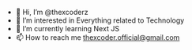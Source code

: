 - 👋 Hi, I’m @thexcoderz
- 👀 I’m interested in Everything related to Technology
- 📖 I’m currently learning Next JS
- 📫 How to reach me thexcoder.official@gmail.com

<!---
thexcoderz/thexcoderz is a ✨ special ✨ repository because its `README.md` (this file) appears on your GitHub profile.
You can click the Preview link to take a look at your changes.
--->
